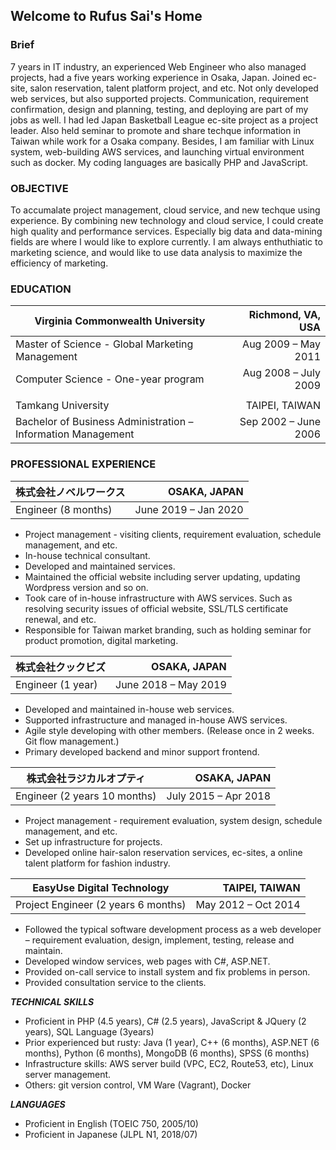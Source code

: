 ## Welcome to Rufus Sai's Home

### Brief

7 years in IT industry, an experienced Web Engineer who also managed projects, had a five years working experience in Osaka, Japan. Joined ec-site, salon reservation, talent platform project, and etc. Not only developed web services, but also supported projects. Communication, requirement confirmation, design and planning, testing, and deploying are part of my jobs as well. I had led Japan Basketball League ec-site project as a project leader. Also held seminar to promote and share techque information in Taiwan while work for a Osaka company.
Besides, I am familiar with Linux system, web-building AWS services, and launching virtual environment such as docker. My coding languages are basically PHP and JavaScript.

### OBJECTIVE

To accumalate project management, cloud service, and new techque using experience. By combining new technology and cloud service, I could create high quality and performance services. Especially big data and data-mining fields are where I would like to explore currently. I am always enthuthiatic to marketing science, and would like to use data analysis to maximize the efficiency of marketing.

### EDUCATION
| Virginia Commonwealth University                            |    Richmond, VA, USA |
|-------------------------------------------------------------|---------------------:|
| Master of Science - Global Marketing Management             |  Aug 2009 – May 2011 |
| Computer Science - One-year program                         | Aug 2008 – July 2009 |
|                                                             |                      |
| Tamkang University                                          |       TAIPEI, TAIWAN |
| Bachelor of Business Administration –Information Management | Sep 2002 – June 2006 |

### PROFESSIONAL EXPERIENCE
| 株式会社ノベルワークス |         OSAKA, JAPAN |
|------------------------|---------------------:|
| Engineer (8 months)    | June 2019 – Jan 2020 |
- Project management - visiting clients, requirement evaluation, schedule management, and etc.
- In-house technical consultant.
- Developed and maintained services.
- Maintained the official website including server updating, updating Wordpress version and so on.
- Took care of in-house infrastructure with AWS services. Such as resolving security issues of official website, SSL/TLS certificate renewal, and etc.
- Responsible for Taiwan market branding, such as holding seminar for product promotion, digital marketing.

| 株式会社クックビズ |         OSAKA, JAPAN |
|--------------------|---------------------:|
| Engineer (1 year)  | June 2018 – May 2019 |
- Developed and maintained in-house web services.
- Supported infrastructure and managed in-house AWS services.
- Agile style developing with other members. (Release once in 2 weeks. Git flow management.)
- Primary developed backend and minor support frontend.

| 株式会社ラジカルオプティ     |         OSAKA, JAPAN |
|------------------------------|---------------------:|
| Engineer (2 years 10 months) | July 2015 – Apr 2018 |
- Project management - requirement evaluation, system design, schedule management, and etc.
- Set up infrastructure for projects.
- Developed online hair-salon reservation services, ec-sites, a online talent platform for fashion industry.

| EasyUse Digital Technology          |      TAIPEI, TAIWAN |
|-------------------------------------|--------------------:|
| Project Engineer (2 years 6 months) | May 2012 – Oct 2014 |
- Followed the typical software development process as a web developer – requirement evaluation, design, implement, testing, release and maintain.
- Developed window services, web pages with C#, ASP.NET.
- Provided on-call service to install system and fix problems in person.
- Provided consultation service to the clients.

***TECHNICAL SKILLS***
- Proficient in PHP (4.5 years), C# (2.5 years), JavaScript & JQuery (2 years), SQL Language (3years)
- Prior experienced but rusty: Java (1 year), C++ (6 months), ASP.NET (6 months), Python (6 months), MongoDB (6 months), SPSS (6 months)
- Infrastructure skills: AWS server build (VPC, EC2, Route53, etc), Linux server management.
- Others: git version control, VM Ware (Vagrant), Docker

***LANGUAGES***
- Proficient in English (TOEIC 750, 2005/10)
- Proficient in Japanese (JLPL N1, 2018/07)
